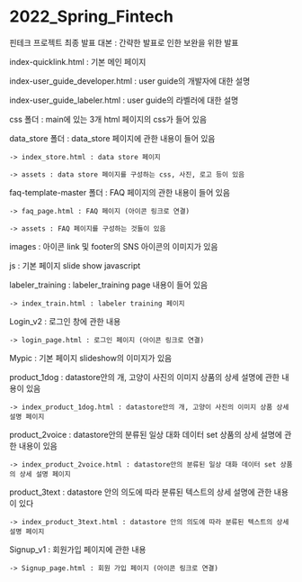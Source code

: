 # 2022_Spring_Fintech

  핀테크 프로젝트 최종 발표 대본 : 간략한 발표로 인한 보완을 위한 발표 

  index-quicklink.html : 기본 메인 페이지
  
  index-user_guide_developer.html : user guide의 개발자에 대한 설명
  
  index-user_guide_labeler.html : user guide의 라벨러에 대한 설명
  
  css 폴더 : main에 있는 3개 html 페이지의 css가 들어 있음
  
  data_store 폴더 : data_store 페이지에 관한 내용이 들어 있음 
  
    -> index_store.html : data store 페이지
    
    -> assets : data store 페이지를 구성하는 css, 사진, 로고 등이 있음
    
    
  faq-template-master 폴더 : FAQ 페이지의 관한 내용이 들어 있음
  
    -> faq_page.html : FAQ 페이지 (아이콘 링크로 연결)
    
    -> assets : FAQ 페이지를 구성하는 것들이 있음
  
  images : 아이콘 link 및 footer의 SNS 아이콘의 이미지가 있음
  
  js : 기본 페이지 slide show javascript
  
  labeler_training : labeler_training page 내용이 들어 있음
  
    -> index_train.html : labeler training 페이지
  
  Login_v2 : 로그인 창에 관한 내용
  
    -> login_page.html : 로그인 페이지 (아이콘 링크로 연결)
   
  Mypic : 기본 페이지 slideshow의 이미지가 있음
  
  product_1dog : datastore안의 개, 고양이 사진의 이미지 상품의 상세 설명에 관한 내용이 있음
  
    -> index_product_1dog.html : datastore안의 개, 고양이 사진의 이미지 상품 상세 설명 페이지
    
  product_2voice : datastore안의 분류된 일상 대화 데이터 set 상품의 상세 설명에 관한 내용이 있음
  
    -> index_product_2voice.html : datastore안의 분류된 일상 대화 데이터 set 상품의 상세 설명 페이지
    
  product_3text : datastore 안의 의도에 따라 분류된 텍스트의 상세 설명에 관한 내용이 있다
  
    -> index_product_3text.html : datastore 안의 의도에 따라 분류된 텍스트의 상세 설명 페이지
   
  Signup_v1 : 회원가입 페이지에 관한 내용
  
    -> Signup_page.html : 회원 가입 페이지 (아이콘 링크로 연결)
  
  
  
  
  
  
  
